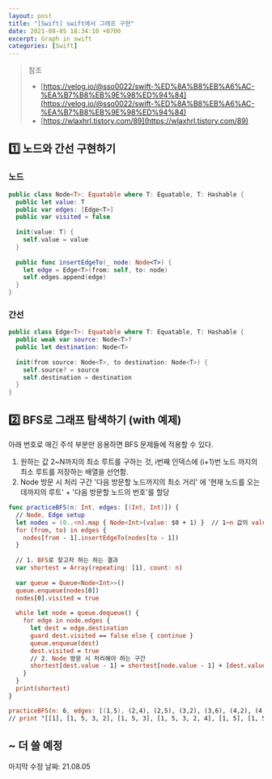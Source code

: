 ```yaml
---
layout: post
title: "[Swift] swift에서 그래프 구현"
date: 2021-08-05 18:34:10 +0700
excerpt: Graph in swift
categories: [Swift]
---
```


> 참조
>
> - [https://velog.io/@sso0022/swift-%ED%8A%B8%EB%A6%AC-%EA%B7%B8%EB%9E%98%ED%94%84](https://velog.io/@sso0022/swift-%ED%8A%B8%EB%A6%AC-%EA%B7%B8%EB%9E%98%ED%94%84)
> - [https://wlaxhrl.tistory.com/89](https://wlaxhrl.tistory.com/89)

## 1️⃣ 노드와 간선 구현하기

### 노드

``` swift
public class Node<T>: Equatable where T: Equatable, T: Hashable {
  public let value: T
  public var edges: [Edge<T>]
  public var visited = false
  
  init(value: T) {
    self.value = value
  }
  
  public func insertEdgeTo(_ node: Node<T>) {
    let edge = Edge<T>(from: self, to: node)
    self.edges.append(edge)
  }
}
```

### 간선

``` swift
public class Edge<T>: Equatable where T: Equatable, T: Hashable {
  public weak var source: Node<T>?
  public let destination: Node<T>
  
  init(from source: Node<T>, to destination: Node<T>) {
    self.source? = source
    self.destination = destination
  }
}
```



## 2️⃣ BFS로 그래프 탐색하기 (with 예제)

아래 번호로 매긴 주석 부분만 응용하면 BFS 문제들에 적용할 수 있다.

1. 원하는 값
   2~N까지의 최소 루트를 구하는 것, i번째 인덱스에 (i+1)번 노드 까지의 최소 루트를 저장하는 배열을 선언함.
2. Node 방문 시 처리 구간
   '다음 방문할 노드까지의 최소 거리' 에 '현재 노드를 오는 데까지의 루트' + '다음 방문할 노드의 번호'를 할당

``` swift
func practiceBFS(n: Int, edges: [(Int, Int)]) {
  // Node, Edge setup
  let nodes = (0..<n).map { Node<Int>(value: $0 + 1) }	// 1~n 값의 value를 가진 노드 n개 생성
  for (from, to) in edges {
    nodes[from - 1].insertEdgeTo(nodes[to - 1])
  }
  
  // 1. BFS로 찾고자 하는 하는 결과
  var shortest = Array(repeating: [1], count: n)
  
  var queue = Queue<Node<Int>>()
  queue.enqueue(nodes[0])
  nodes[0].visited = true
  
  while let node = queue.dequeue() {
    for edge in node.edges {
      let dest = edge.destination
      guard dest.visited == false else { continue }
      queue.enqueue(dest)
      dest.visited = true
      // 2. Node 방문 시 처리해야 하는 구간
      shortest[dest.value - 1] = shortest[node.value - 1] + [dest.value]
    }
  }
  print(shortest)
}

practiceBFS(n: 6, edges: [(1,5), (2,4), (2,5), (3,2), (3,6), (4,2), (4,5), (5,3), (5,6)])
// print "[[1], [1, 5, 3, 2], [1, 5, 3], [1, 5, 3, 2, 4], [1, 5], [1, 5, 6]]"
```



## ~ 더 쓸 예정

마지막 수정 날짜: 21.08.05








